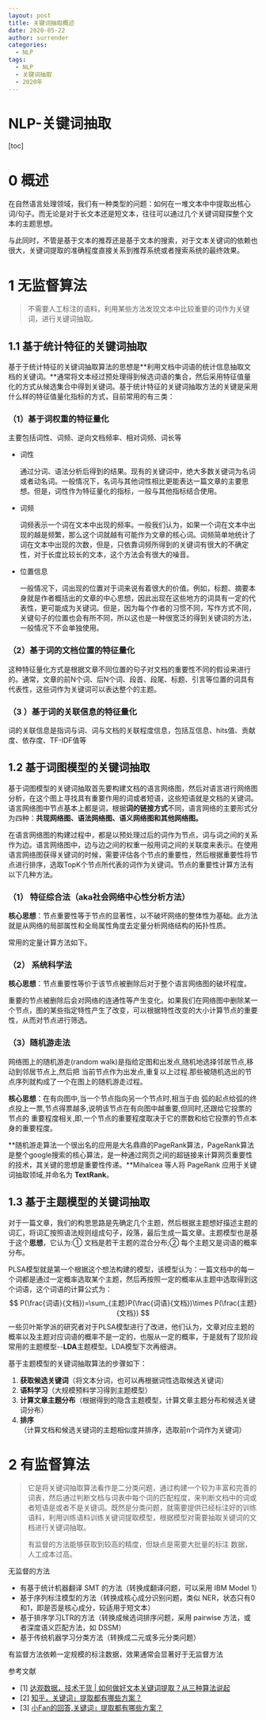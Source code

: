 ```yaml
---
layout: post
title: 关键词抽取概述 
date: 2020-05-22
author: surrender
categories:
  - NLP 
tags:
  - NLP
  - 关键词抽取
  - 2020年
---
```


# NLP-关键词抽取

[toc]

# 0 概述
在自然语言处理领域，我们有一种类型的问题：如何在一堆文本中中提取出核心词/句子。而无论是对于长文本还是短文本，往往可以通过几个关键词窥探整个文本的主题思想。

与此同时，不管是基于文本的推荐还是基于文本的搜索，对于文本关键词的依赖也很大，关键词提取的准确程度直接关系到推荐系统或者搜索系统的最终效果。

# 1 无监督算法

> 不需要人工标注的语料，利用某些方法发现文本中比较重要的词作为关键词，进行关键词抽取。

## 1.1 基于统计特征的关键词抽取

基于于统计特征的关键词抽取算法的思想是**利用文档中词语的统计信息抽取文档的关键词。**通常将文本经过预处理得到候选词语的集合，然后采用特征值量化的方式从候选集合中得到关键词。基于统计特征的关键词抽取方法的关键是采用什么样的特征值量化指标的方式，目前常用的有三类：

###  （1）基于词权重的特征量化

主要包括词性、词频、逆向文档频率、相对词频、词长等

- 词性

  通过分词、语法分析后得到的结果。现有的关键词中，绝大多数关键词为名词或者动名词。一般情况下，名词与其他词性相比更能表达一篇文章的主要思想。但是，词性作为特征量化的指标，一般与其他指标结合使用。

- 词频

  词频表示一个词在文本中出现的频率。一般我们认为，如果一个词在文本中出现的越是频繁，那么这个词就越有可能作为文章的核心词。词频简单地统计了词在文本中出现的次数，但是，只依靠词频所得到的关键词有很大的不确定性，对于长度比较长的文本，这个方法会有很大的噪音。

- 位置信息

  一般情况下，词出现的位置对于词来说有着很大的价值。例如，标题、摘要本身就是作者概括出的文章的中心思想，因此出现在这些地方的词具有一定的代表性，更可能成为关键词。但是，因为每个作者的习惯不同，写作方式不同，关键句子的位置也会有所不同，所以这也是一种很宽泛的得到关键词的方法，一般情况下不会单独使用。

###  （2）基于词的文档位置的特征量化

这种特征量化方式是根据文章不同位置的句子对文档的重要性不同的假设来进行的。通常，文章的前N个词、后N个词、段首、段尾、标题、引言等位置的词具有代表性，这些词作为关键词可以表达整个的主题。

###  （3 ）基于词的关联信息的特征量化

词的关联信息是指词与词、词与文档的关联程度信息，包括互信息、hits值、贡献度、依存度、TF-IDF值等

## 1.2 基于词图模型的关键词抽取

基于词图模型的关键词抽取首先要构建文档的语言网络图，然后对语言进行网络图分析，在这个图上寻找具有重要作用的词或者短语，这些短语就是文档的关键词。语言网络图中节点基本上都是词，根据**词的链接方式**不同，语言网络的主要形式分为四种：**共现网络图、语法网络图、语义网络图和其他网络图。**

在语言网络图的构建过程中，都是以预处理过后的词作为节点，词与词之间的关系作为边。语言网络图中，边与边之间的权重一般用词之间的关联度来表示。在使用语言网络图获得关键词的时候，需要评估各个节点的重要性，然后根据重要性将节点进行排序，选取TopK个节点所代表的词作为关键词。节点的重要性计算方法有以下几种方法。

### （1） 特征综合法（aka社会网络中心性分析方法）

**核心思想**：节点重要性等于节点的显著性，以不破坏网络的整体性为基础。此方法就是从网络的局部属性和全局属性角度去定量分析网络结构的拓扑性质。

常用的定量计算方法如下。

### （2） 系统科学法

**核心思想**：节点重要性等价于该节点被删除后对于整个语言网络图的破坏程度。

重要的节点被删除后会对网络的连通性等产生变化。如果我们在网络图中删除某一个节点，图的某些指定特性产生了改变，可以根据特性改变的大小计算节点的重要性，从而对节点进行筛选。

### （3）随机游走法

网络图上的随机游走(random walk)是指给定图和出发点,随机地选择邻居节点,移动到邻居节点上,然后把 当前节点作为出发点,重复以上过程.那些被随机选出的节点序列就构成了一个在图上的随机游走过程。

**核心思想**：在有向图中,当一个节点指向另一个节点时,相当于由 弧的起点给弧的终点投上一票,节点得票越多,说明该节点在有向图中越重要,但同时,还跟给它投票的节点的 重要程度相关,即,一个节点的重要程度取决于它的票数和给它投票的节点本身的重要程度。

**随机游走算法一个很出名的应用是大名鼎鼎的PageRank算法，PageRank算法是整个google搜索的核心算法，是一种通过网页之间的超链接来计算网页重要性的技术，其关键的思想是重要性传递。**Mihalcea 等人将 PageRank 应用于关键词抽取领域,并命名为 **TextRank**。

## 1.3 基于主题模型的关键词抽取

对于一篇文章，我们的构思思路是先确定几个主题，然后根据主题想好描述主题的词汇，将词汇按照语法规则组成句子，段落，最后生成一篇文章。主题模型也是基于这个**思想**，它认为:① 文档是若干主题的混合分布;② 每个主题又是词语的概率分布。

PLSA模型就是第一个根据这个想法构建的模型，该模型认为：一篇文档中的每一个词都是通过一定概率选取某个主题，然后再按照一定的概率从主题中选取得到这个词语，这个词语的计算公式为：
$$
P(\frac{词语}{文档})=\sum_{主题}P(\frac{词语}{文档})\times P(\frac{主题}{文档})
$$
一些贝叶斯学派的研究者对于PLSA模型进行了改进，他们认为，文章对应主题的概率以及主题对应词语的概率不是一定的，也服从一定的概率，于是就有了现阶段常用的主题模型--**LDA**主题模型。LDA模型下次再细讲。

基于主题模型的关键词抽取算法的步骤如下：

1. **获取候选关键词**（将文本分词，也可以再根据词性选取候选关键词）
2. **语料学习**（大规模预料学习得到主题模型）
3. **计算文章主题分布**（根据得到的隐含主题模型，计算文章主题分布和候选关键词分布）
4. **排序**（计算文档和候选关键词的主题相似度并排序，选取前n个词作为关键词）

# 2 有监督算法

> 它是将关键词抽取算法看作是二分类问题，通过构建一个较为丰富和完善的词表，然后通过判断文档与词表中每个词的匹配程度，来判断文档中的词或者短语是或者不是关键词。既然是分类问题，就需要提供已经标注好的训练语料，利用训练语料训练关键词提取模型，根据模型对需要抽取关键词的文档进行关键词抽取。
>
> 
>
> 有监督的方法能够获取到较高的精度，但缺点是需要大批量的标注 数据，人工成本过高。

无监督的方法

- 有基于统计机器翻译 SMT 的方法（转换成翻译问题，可以采用 IBM Model 1）
- 基于序列标注模型的方法（转换成核心成分识别问题，类似 NER，状态只有0和1，即是否是核心成分，较适用于短文本）
- 基于排序学习LTR的方法（转换成候选词排序问题，采用 pairwise 方法，或者深度语义匹配方法，如 DSSM）
- 基于传统机器学习分类方法（转换成二元或多元分类问题）

有监督方法依赖一定规模的标注数据，效果通常会显著好于无监督方法



参考文献

- [1] [达观数据，技术干货 | 如何做好文本关键词提取？从三种算法说起](https://baijiahao.baidu.com/s?id=1591759412102633028&wfr=spider&for=pc)
- [2] [知乎，关键词」提取都有哪些方案？](https://www.zhihu.com/question/21104071)
- [3] [小Fan的回答,关键词」提取都有哪些方案？](https://www.zhihu.com/question/21104071/answer/291420205)

